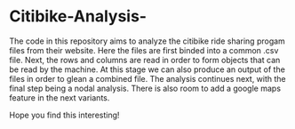 # Citibike-Analysis-

The code in this repository aims to analyze the citibike ride sharing progam files from their website. Here the files are first binded into a common .csv file.
Next, the rows and columns are read in order to form objects that can be read by the machine. At this stage we can also produce an output of the files in order to glean a combined file.
The analysis continues next, with the final step being a nodal analysis. There is also room to add a google maps feature in the next variants.

Hope you find this interesting!
